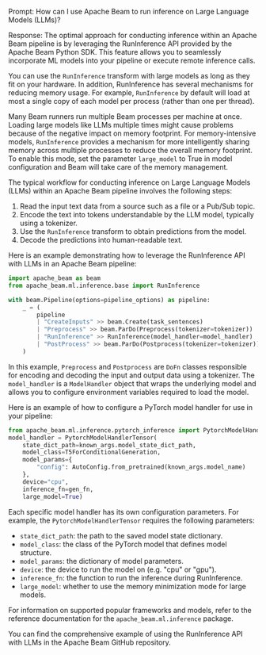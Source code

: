 Prompt:
How can I use Apache Beam to run inference on Large Language Models (LLMs)?

Response:
The optimal approach for conducting inference within an Apache Beam pipeline is by leveraging the RunInference API provided by the Apache Beam Python SDK. This feature allows you to seamlessly incorporate ML models into your pipeline or execute remote inference calls.

You can use the `RunInference` transform with large models as long as they fit on your hardware. In addition, RunInference has several mechanisms for reducing memory usage. For example, `RunInference` by default will load at most a single copy of each model per process (rather than one per thread).

Many Beam runners run multiple Beam processes per machine at once. Loading large models like LLMs multiple times might cause problems because of the negative impact on memory footprint. For memory-intensive models, `RunInference` provides a mechanism for more intelligently sharing memory across multiple processes to reduce the overall memory footprint. To enable this mode, set the parameter `large_model` to True in model configuration and Beam will take care of the memory management.

The typical workflow for conducting inference on Large Language Models (LLMs) within an Apache Beam pipeline involves the following steps:
1. Read the input text data from a source such as a file or a Pub/Sub topic.
2. Encode the text into tokens understandable by the LLM model, typically using a tokenizer.
3. Use the `RunInference` transform to obtain predictions from the model.
4. Decode the predictions into human-readable text.

Here is an example demonstrating how to leverage the RunInference API with LLMs in an Apache Beam pipeline:

```python
import apache_beam as beam
from apache_beam.ml.inference.base import RunInference

with beam.Pipeline(options=pipeline_options) as pipeline:
    _ = (
        pipeline
        | "CreateInputs" >> beam.Create(task_sentences)
        | "Preprocess" >> beam.ParDo(Preprocess(tokenizer=tokenizer))
        | "RunInference" >> RunInference(model_handler=model_handler)
        | "PostProcess" >> beam.ParDo(Postprocess(tokenizer=tokenizer))
    )
```

In this example, `Preprocess` and `Postprocess` are `DoFn` classes responsible for encoding and decoding the input and output data using a tokenizer. The `model_handler` is a `ModelHandler` object that wraps the underlying model and allows you to configure environment variables required to load the model.

Here is an example of how to configure a PyTorch model handler for use in your pipeline:

```python
from apache_beam.ml.inference.pytorch_inference import PytorchModelHandlerTensor
model_handler = PytorchModelHandlerTensor(
    state_dict_path=known_args.model_state_dict_path,
    model_class=T5ForConditionalGeneration,
    model_params={
        "config": AutoConfig.from_pretrained(known_args.model_name)
    },
    device="cpu",
    inference_fn=gen_fn,
    large_model=True)
```

Each specific model handler has its own configuration parameters. For example, the `PytorchModelHandlerTensor` requires the following parameters:
* `state_dict_path`: the path to the saved model state dictionary.
* `model_class`: the class of the PyTorch model that defines model structure.
* `model_params`: the dictionary of model parameters.
* `device`: the device to run the model on (e.g. "cpu" or "gpu").
* `inference_fn`: the function to run the inference during RunInference.
* `large_model`: whether to use the memory minimization mode for large models.

For information on supported popular frameworks and models, refer to the reference documentation for the `apache_beam.ml.inference` package.

You can find the comprehensive example of using the RunInference API with LLMs in the Apache Beam GitHub repository.
